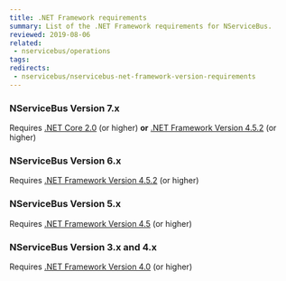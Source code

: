 ```yaml
---
title: .NET Framework requirements
summary: List of the .NET Framework requirements for NServiceBus.
reviewed: 2019-08-06
related:
 - nservicebus/operations
tags:
redirects:
 - nservicebus/nservicebus-net-framework-version-requirements
---
```


### NServiceBus Version 7.x

Requires [.NET Core 2.0](https://www.microsoft.com/net/core/) (or higher) **or** [.NET Framework Version 4.5.2](https://www.microsoft.com/en-au/download/details.aspx?id=42642) (or higher)


### NServiceBus Version 6.x

Requires [.NET Framework Version 4.5.2](https://www.microsoft.com/en-au/download/details.aspx?id=17851) (or higher)


### NServiceBus Version 5.x

Requires [.NET Framework Version 4.5](https://www.microsoft.com/en-au/download/details.aspx?id=30653) (or higher)


### NServiceBus Version 3.x and 4.x

Requires [.NET Framework Version 4.0](https://www.microsoft.com/en-au/download/details.aspx?id=17851) (or higher)
